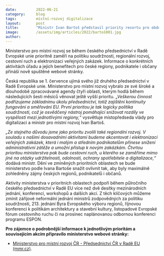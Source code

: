 ```yaml
---
date:         2022-06-21
category:     blog
tags:         místní-rozvoj digitalizace
layout:       post
title:        "Ministr Ivan Bartoš představil priority resortu pro období českého předsednictví v Radě EU"
image:        /assets/img/articles/2022/bartoš001.jpg
author:       
---
```




Ministerstvo pro místní rozvoj se během českého předsednictví v Radě Evropské unie prioritně zaměří na politiku soudržnosti, regionální rozvoj, cestovní ruch a elektronizaci veřejných zakázek. Informace o konkrétních aktivitách úřadu a jejich benefitech pro české regiony, podnikatele i občany přináší nově spuštěné webové stránky.

Česká republika se 1. července ujímá svého již druhého předsednictví v Radě Evropské unie. Ministerstvo pro místní rozvoj vybralo ze své široké a dlouhodobě zpracovávané agendy čtyři oblasti, kterým hodlá během následujících šesti měsíců věnovat ještě vyšší prioritu. *„Veškerou činnost podřizujeme základnímu úkolu předsednictví, totiž zajištění kontinuity fungování a směřování EU. První prioritou je tak logicky politika soudržnosti, což je osvědčený nástroj pomáhající snižovat rozdíly ve vyspělosti mezi jednotlivými regiony,“* vysvětluje místopředseda vlády pro digitalizaci a ministr pro místní rozvoj Ivan Bartoš.

*„Ze stejného důvodu jsme jako prioritu zvolili také regionální rozvoj. V souladu s našimi dosavadními aktivitami budeme akcentovat i elektronizaci veřejných zakázek, která i malým a středním podnikatelům přinese snížení administrativní zátěže a umožní přístup k novým zakázkám. Čtvrtou prioritou ministerstva pak bude cestovní ruch, u kterého se zaměříme mimo jiné na otázky udržitelnosti, odolnosti, ochrany spotřebitele a digitalizace,“* dodává ministr. Dění ve zmíněných prioritních oblastech se bude ministerstvo podle Ivana Bartoše snažit ovlivnit tak, aby byly maximálně zohledněny zájmy českých regionů, podnikatelů i občanů.

Aktivity ministerstva v prioritních oblastech podpoří během půlročního českého předsednictví v Radě EU více než dvě desítky mezinárodních jednání, konferencí, workshopů a dalších akcí. Z těch klíčových můžeme zmínit zářijové neformální jednání ministrů zodpovědných za politiku soudržnosti, 213. jednání Byra Evropského výboru regionů, říjnovou konferenci k politikám architektury a stavební kultury, listopadové Evropské fórum cestovního ruchu či na prosinec naplánovanou odbornou konferenci programu ESPON.

**Pro zájemce o podrobnější informace k jednotlivým prioritám a souvisejícím akcím připravilo ministerstvo webové stránky:**

* [Ministerstvo pro místní rozvoj ČR - Předsednictví ČR v Radě EU (mmr.cz)](https://www.mmr.cz/cs/microsites/pres/uvod).
